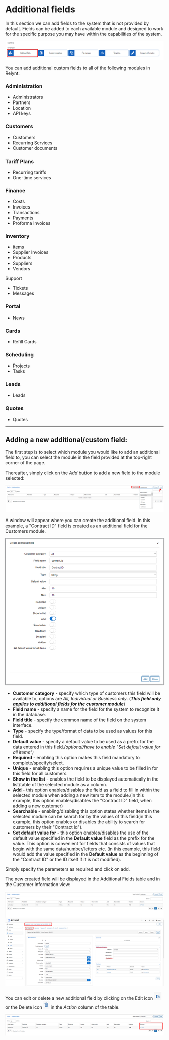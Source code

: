 Additional fields
================

In this section we can add fields to the system that is not provided by default. Fields can be added to each available module and designed to work for the specific purpose you may have within the capabilities of the system.


![Additional Fields](menu1.png)

You can add additional custom fields to all of the following modules in Relynt:

### Administration
* Administrators
* Partners
* Location
* API keys

### Customers
* Customers
* Recurring Services
* Customer documents

### Tariff Plans
* Recurring tariffs
* One-time services

### Finance
* Costs
* Invoices
* Transactions
* Payments
* Proforma Invoices

### Inventory

* items
* Supplier Invoices
* Products
* Suppliers
* Vendors

Support
* Tickets
* Messages

### Portal
* News

### Cards
* Refill Cards

### Scheduling
* Projects
* Tasks

### Leads
* Leads

### Quotes
* Quotes
---------

## Adding a new additional/custom field:

The first step is to select which module you would like to add an additional field to, you can select the module in the field provided at the top-right corner of the page.

Thereafter, simply click on the *Add* button to add a new field to the module selected:

![Select module](select_module.png)


A window will appear where you can create the additional field. In this example, a "Contract ID" field is created as an additional field for the Customers module.

![Create additional field](create_additional_field.png)

* **Customer category** - specify which type of customers this field will be available to, options are *All, Individual or Business only*. (***This field only applies to additional fields for the customer module***)
* **Field name** - specify a name for the field for the system to recognize it in the database.
* **Field title** - specify the common name of the field on the system interface.
* **Type** - specify the type/format of data to be used as values for this field.
* **Default value** - specify a default value to be used as a prefix for the data entered in this field._(optional/have to enable "Set default value for all items")_
* **Required** - enabling this option makes this field mandatory to complete/specify/select.
* **Unique** -  enabling this option requires a unique value to be filled in for this field for all customers.
* **Show in the list** - enables the field to be displayed automatically in the list/table of the selected module as a column.
* **Add** - this option enables/disables the field as a field to fill in within the selected module when adding a new item to the module.(in this example, this option enables/disables the "Contract ID" field, when adding a new customer)
* **Searchable** - enabling/disabling this option states whether items in the selected module can be search for by the values of this field(in this example, this option enables or disables the ability to search for customers by their "Contract id").
* **Set default value for** - this option enables/disables the use of the default value specified in the **Default value** field as the prefix for the value. This option is convenient for fields that consists of values that begin with the same data/number/letters etc. (in this example, this field would add the value specified in the **Default value** as the beginning of the "Contract ID" or the ID itself if it is not modified).

Simply specify the parameters as required and click on add.


The new created field will be displayed in the Additional Fields table and in the Customer Information view:

![Additional field](contract_id.png)
![Additional field](info.png)

You can edit or delete a new additional field by clicking on the Edit icon ![](edit.png)  or the Delete icon ![](delete.png)  in the *Action* column of the table.

![Edit addtional field](edit_af.png)
